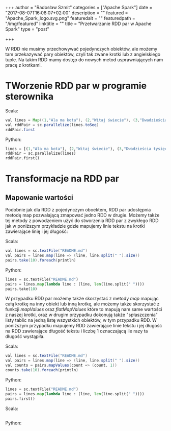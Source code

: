 +++
author = "Radosław Szmit"
categories = ["Apache Spark"]
date = "2017-08-07T16:08:07+02:00"
description = ""
featured = "Apache_Spark_logo.svg.png"
featuredalt = ""
featuredpath = "/img/featured"
linktitle = ""
title = "Przetwarzanie RDD par w Apache Spark"
type = "post"

+++

W RDD nie musimy przechowywać pojedynczych obiektów, ale możemy tam przekazywać pary obiektów, czyli tak zwane krotki lub z angielskiego tuple. Na takim RDD mamy dostęp do nowych metod usprawniających nam pracę z krotkami.

# TWorzenie RDD par w programie sterownika

Scala:
~~~Java
val lines = Map((1,"Ala ma kota"), (2,"Witaj świecie"), (3,"Dwadzieścia tysięcy mil podmorskiej żeglugi"))
val rddPair = sc.parallelize(lines.toSeq)
rddPair.first
~~~

Python:
~~~Python
lines = [(1,"Ala ma kota"), (2,"Witaj świecie"), (3,"Dwadzieścia tysięcy mil podmorskiej żeglugi")]
rddPair = sc.parallelize(lines)
rddPair.first()
~~~

# Transformacje na RDD par

## Mapowanie wartości

Podobnie jak dla RDD z pojedynczym oboektem, RDD par udostępnia metodę map pozwalającą zmapować jedno RDD w drugie. Możemy także tej metody z powodzeniem użyć do stworzenia RDD par z zwykłego RDD jak w poniższym przykładzie gdzie mapujemy linie tekstu na krotki zawierające linię i jej długość:

Scala:
~~~Java
val lines = sc.textFile("README.md")
val pairs = lines.map(line => (line, line.split(" ").size))
pairs.take(10).foreach(println)
~~~

Python:
~~~Python
lines = sc.textFile("README.md")
pairs = lines.map(lambda line : (line, len(line.split(" "))))
pairs.take(10)
~~~

W przypadku RDD par możemy także skorzystać z metody *map* mapując całą krotkę na inny obiekt lub inną krotkę, ale możemy także skorzystać z funkcji *mapValues* oraz *flatMapValues* które to mapują nam same wartości z naszej krotki, oraz w drugim przypadku dokonują także "spłaszczenia" listy tablic na jedną listę wszystkich obiektów, w tym przypadku RDD. W poniższym przypadku mapujemy RDD zawierające linie tekstu i jej długość na RDD zawierające długość tekstu i liczbę 1 oznaczającą ile razy ta długość wystąpiła.

Scala:
~~~Java
val lines = sc.textFile("README.md")
val pairs = lines.map(line => (line, line.split(" ").size))
val counts = pairs.mapValues(count => (count, 1))
counts.take(10).foreach(println)
~~~

Python:
~~~Python
lines = sc.textFile("README.md")
pairs = lines.map(lambda line : (line, len(line.split(" "))))
pairs.first()
~~~







Scala:
~~~Java
~~~

Python:
~~~Python
~~~
